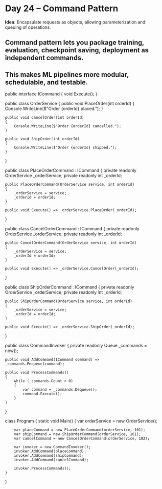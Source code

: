 
# Day 24 – Command Pattern

**Idea:** Encapsulate requests as objects, allowing parameterization and queuing of operations.  

## Command pattern lets you package training, evaluation, checkpoint saving, deployment as independent commands.
## This makes ML pipelines more modular, schedulable, and testable.

public interface ICommand
{
    void Execute();
}

public class OrderService
{
    public void PlaceOrder(int orderId)
    {
        Console.WriteLine($"Order {orderId} placed.");
    }

    public void CancelOrder(int orderId)
    {
        Console.WriteLine($"Order {orderId} cancelled.");
    }

    public void ShipOrder(int orderId)
    {
        Console.WriteLine($"Order {orderId} shipped.");
    }
}

public class PlaceOrderCommand : ICommand
{
    private readonly OrderService _orderService;
    private readonly int _orderId;

    public PlaceOrderCommand(OrderService service, int orderId)
    {
        _orderService = service;
        _orderId = orderId;
    }

    public void Execute() => _orderService.PlaceOrder(_orderId);
}

public class CancelOrderCommand : ICommand
{
    private readonly OrderService _orderService;
    private readonly int _orderId;

    public CancelOrderCommand(OrderService service, int orderId)
    {
        _orderService = service;
        _orderId = orderId;
    }

    public void Execute() => _orderService.CancelOrder(_orderId);
}

public class ShipOrderCommand : ICommand
{
    private readonly OrderService _orderService;
    private readonly int _orderId;

    public ShipOrderCommand(OrderService service, int orderId)
    {
        _orderService = service;
        _orderId = orderId;
    }

    public void Execute() => _orderService.ShipOrder(_orderId);
}

public class CommandInvoker
{
    private readonly Queue<ICommand> _commands = new();

    public void AddCommand(ICommand command) => _commands.Enqueue(command);

    public void ProcessCommands()
    {
        while (_commands.Count > 0)
        {
            var command = _commands.Dequeue();
            command.Execute();
        }
    }
}

class Program
{
    static void Main()
    {
        var orderService = new OrderService();

        var placeCommand = new PlaceOrderCommand(orderService, 101);
        var shipCommand = new ShipOrderCommand(orderService, 101);
        var cancelCommand = new CancelOrderCommand(orderService, 102);

        var invoker = new CommandInvoker();
        invoker.AddCommand(placeCommand);
        invoker.AddCommand(shipCommand);
        invoker.AddCommand(cancelCommand);

        invoker.ProcessCommands();
    }
}

